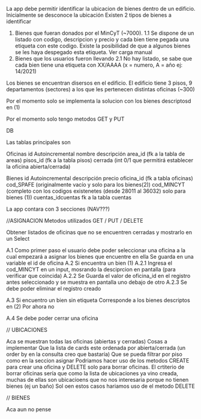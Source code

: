 La app debe permitir identificar la ubicacion de bienes dentro de un edificio. Inicialmente se desconoce la ubicación
Existen 2 tipos de bienes a identificar

1. Bienes que fueran donados por el MinCyT (~7000).
   1.1 Se dispone de un listado con codigo, descripcion y precio y cada bien tiene pegada una etiqueta con este codigo. Existe la posibilidad de que a algunos bienes se les haya despegado esta etiqueta. Ver carga manual
2. Bienes que los usuarios fueron llevando
   2.1 No hay listado, se sabe que cada bien tiene una etiqueta con XX/AAAA (x = numero, A = año ej: 14/2021)

Los bienes se encuentran disersos en el edificio.
El edificio tiene 3 pisos, 9 departamentos (sectores) a los que les pertenecen distintas oficinas (~300)

Por el momento solo se implementa la solucion con los bienes descriptosd en (1)

Por el momento solo tengo metodos GET y PUT

DB

Las tablas principales son

Oficinas
id Autoincremental
nombre
descripción
area_id (fk a la tabla de areas)
pisos_id (fk a la tabla pisos)
cerrada (int 0/1 que permitirá establecer la oficina abierta/cerrada)

Bienes
id Autoincremental
descripción
precio
oficina_id (fk a tabla oficinas)
cod_SPAFE (originalmente vacío y solo para los bienes(2))
cod_MINCYT (completo con los codigos existenetes (desde 28011 al 36032) solo para bienes (1))
cuentas_idcuentas fk a la tabla cuentas

La app contara con 3 secciones (NAV???)

//ASIGNACION Metodos utilizados GET / PUT / DELETE

Obtener listados de oficinas que no se encuentren cerradas y mostrarlo en un Select

A.1 Como primer paso el usuario debe poder seleccionar una oficina a la cual empezará a asignar los bienes que encuentre en ella
Se guarda en una variable el id de oficina
A.2 Si encuentra un bien (1)
A.2.1 Ingresa el cod_MINCYT en un input, mosrando la desciprcion en pantalla (para verificar que coincida)
A.2.2 Se Guarda el valor de oficina_id en el registro antes seleccionado y se muestra en pantalla uno debajo de otro
A.2.3 Se debe poder eliminar el registro creado

A.3 Si encuentro un bien sin etiqueta
Corresponde a los bienes descriptos en (2) Por ahora no

A.4 Se debe poder cerrar una oficina

// UBICACIONES

Aca se muestran todas las oficinas (abiertas y cerradas)
Cosas a implementar
Que la lista de cards este ordenada por abierta/cerrada (un order by en la consulta creo que bastaría)
Que se pueda filtrar por piso como en la seccion asignar
Podriamos hacer uso de los metodos CREATE para crear una oficina y DELETE solo para borrar oficinas.
El crtiterio de borrar oficinas sería que como la lista de ubicaciones ya vino creada, muchas de ellas son ubicacioens que no nos interesaria porque no tienen bienes (ej un baño)
Sol oen estos casos hariamos uso de el metodo DELETE

// BIENES

Aca aun no pense
